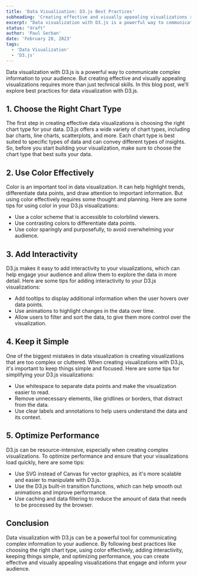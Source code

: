 ```yaml
---
title: 'Data Visualization: D3.js Best Practices'
subheading: 'Creating effective and visually appealing visualizations requires more than just technical skills'
excerpt: "Data visualization with D3.js is a powerful way to communicate complex information to your audience. But creating effective and visually appealing visualizations requires more than just technical skills. In this blog post, we'll explore best practices for data visualization with D3.js."
status: "draft"
author: 'Paul Serban'
date: 'February 28, 2023'
tags:
  - 'Data Visualization'
  - 'D3.js'
---
```


Data visualization with D3.js is a powerful way to communicate complex information to your audience. But creating effective and visually appealing visualizations requires more than just technical skills. In this blog post, we'll explore best practices for data visualization with D3.js.

## 1. Choose the Right Chart Type
The first step in creating effective data visualizations is choosing the right chart type for your data. D3.js offers a wide variety of chart types, including bar charts, line charts, scatterplots, and more. Each chart type is best suited to specific types of data and can convey different types of insights. So, before you start building your visualization, make sure to choose the chart type that best suits your data.

## 2. Use Color Effectively
Color is an important tool in data visualization. It can help highlight trends, differentiate data points, and draw attention to important information. But using color effectively requires some thought and planning. Here are some tips for using color in your D3.js visualizations:

- Use a color scheme that is accessible to colorblind viewers.
- Use contrasting colors to differentiate data points.
- Use color sparingly and purposefully, to avoid overwhelming your audience.

## 3. Add Interactivity
D3.js makes it easy to add interactivity to your visualizations, which can help engage your audience and allow them to explore the data in more detail. Here are some tips for adding interactivity to your D3.js visualizations:

- Add tooltips to display additional information when the user hovers over data points.
- Use animations to highlight changes in the data over time.
- Allow users to filter and sort the data, to give them more control over the visualization.

## 4. Keep it Simple
One of the biggest mistakes in data visualization is creating visualizations that are too complex or cluttered. When creating visualizations with D3.js, it's important to keep things simple and focused. Here are some tips for simplifying your D3.js visualizations:

- Use whitespace to separate data points and make the visualization easier to read.
- Remove unnecessary elements, like gridlines or borders, that distract from the data.
- Use clear labels and annotations to help users understand the data and its context.

## 5. Optimize Performance
D3.js can be resource-intensive, especially when creating complex visualizations. To optimize performance and ensure that your visualizations load quickly, here are some tips:

- Use SVG instead of Canvas for vector graphics, as it's more scalable and easier to manipulate with D3.js.
- Use the D3.js built-in transition functions, which can help smooth out animations and improve performance.
- Use caching and data filtering to reduce the amount of data that needs to be processed by the browser.

## Conclusion
Data visualization with D3.js can be a powerful tool for communicating complex information to your audience. By following best practices like choosing the right chart type, using color effectively, adding interactivity, keeping things simple, and optimizing performance, you can create effective and visually appealing visualizations that engage and inform your audience.